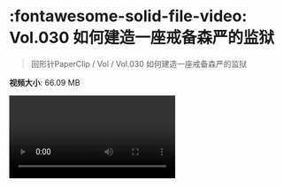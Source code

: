 # :fontawesome-solid-file-video: Vol.030 如何建造一座戒备森严的监狱

> 回形针PaperClip / Vol / Vol.030 如何建造一座戒备森严的监狱

**视频大小**: 66.09 MB

<div class="video"><video src="https://file.hsyhx.top/archive/PaperClip/Vol/030.mp4" controls preload>🤔 您的浏览器不支持 video 标签</video></div>